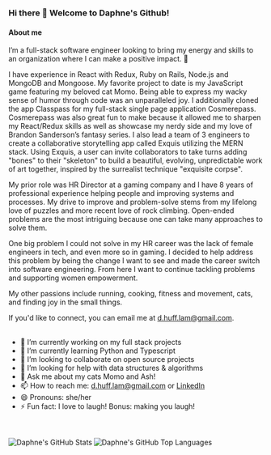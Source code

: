 ### Hi there 👋 Welcome to Daphne's Github!

<!-- **remnantsofred/remnantsofred** is a ✨ _special_ ✨ repository because its `README.md` (this file) appears on your GitHub profile. -->

#### About me
I’m a full-stack software engineer looking to bring my energy and skills to an organization where I can make a positive impact. 🌱 

I have experience in React with Redux, Ruby on Rails, Node.js and MongoDB and Mongoose. My favorite project to date is my JavaScript game featuring my beloved cat Momo.  Being able to express my wacky sense of humor through code was an unparalleled joy. I additionally cloned the app Classpass for my full-stack single page application Cosmerepass. Cosmerepass was also great fun to make because it allowed me to sharpen my React/Redux skills as well as showcase my nerdy side and my love of Brandon Sanderson’s fantasy series.  I also lead a team of 3 engineers to create a collaborative storytelling app called Exquis utilizing the MERN stack. Using Exquis, a user can invite collaborators to take turns adding "bones" to their "skeleton" to build a beautiful, evolving, unpredictable work of art together, inspired by the surrealist technique "exquisite corpse". 

My prior role was HR Director at a gaming company and I have 8 years of professional experience helping people and improving systems and processes. My drive to improve and problem-solve stems from my lifelong love of puzzles and more recent love of rock climbing. Open-ended problems are the most intriguing because one can take many approaches to solve them. 

One big problem I could not solve in my HR career was the lack of female engineers in tech, and even more so in gaming. I decided to help address this problem by being the change I want to see and made the career switch into software engineering. From here I want to continue tackling problems and supporting women empowerment.

My other passions include running, cooking, fitness and movement, cats, and finding joy in the small things.


If you'd like to connect, you can email me at d.huff.lam@gmail.com.
<br />
<br />

- 🔭 I’m currently working on my full stack projects
- 🌱 I’m currently learning Python and Typescript
- 👯 I’m looking to collaborate on open source projects
- 🤔 I’m looking for help with data structures & algorithms 
- 💬 Ask me about my cats Momo and Ash!
- 📫 How to reach me: [d.huff.lam@gmail.com](mailto:d.huff.lam@gmail.com) or [LinkedIn](https://www.linkedin.com/in/lamdaphne/)
- 😄 Pronouns: she/her
- ⚡ Fun fact: I love to laugh! Bonus: making you laugh!
<br />

<!--### Languages and Tools:

[<img align="left" alt="Visual Studio Code" width="26px" src="https://raw.githubusercontent.com/github/explore/80688e429a7d4ef2fca1e82350fe8e3517d3494d/topics/visual-studio-code/visual-studio-code.png" />]
[<img align="left" alt="HTML5" width="26px" src="https://raw.githubusercontent.com/github/explore/80688e429a7d4ef2fca1e82350fe8e3517d3494d/topics/html/html.png" />]
[<img align="left" alt="CSS3" width="26px" src="https://raw.githubusercontent.com/github/explore/80688e429a7d4ef2fca1e82350fe8e3517d3494d/topics/css/css.png" />]
[<img align="left" alt="JavaScript" width="26px" src="https://raw.githubusercontent.com/github/explore/80688e429a7d4ef2fca1e82350fe8e3517d3494d/topics/javascript/javascript.png" />
[<img align="left" alt="React" width="26px" src="https://raw.githubusercontent.com/github/explore/80688e429a7d4ef2fca1e82350fe8e3517d3494d/topics/react/react.png" />]
[<img align="left" alt="Node.js" width="26px" src="https://raw.githubusercontent.com/github/explore/80688e429a7d4ef2fca1e82350fe8e3517d3494d/topics/nodejs/nodejs.png" />]
[<img align="left" alt="SQL" width="26px" src="https://raw.githubusercontent.com/github/explore/80688e429a7d4ef2fca1e82350fe8e3517d3494d/topics/sql/sql.png" />]
[<img align="left" alt="postgreSQL" width="26px" src="https://raw.githubusercontent.com/github/explore/80688e429a7d4ef2fca1e82350fe8e3517d3494d/topics/postgresql/postgresql.png" />]
[<img align="left" alt="Git" width="26px" src="https://raw.githubusercontent.com/github/explore/80688e429a7d4ef2fca1e82350fe8e3517d3494d/topics/git/git.png" />]
[<img align="left" alt="GitHub" width="26px" src="https://raw.githubusercontent.com/github/explore/78df643247d429f6cc873026c0622819ad797942/topics/github/github.png" />]
-->

<br />

<img align="left" alt="Daphne's GitHub Stats" src="https://github-readme-stats.vercel.app/api?username=remnantsofred&show_icons=true&hide_border=true" />


<img align="left" alt="Daphne's GitHub Top Languages" src="https://github-readme-stats.vercel.app/api/top-langs/?username=remnantsofred" />





